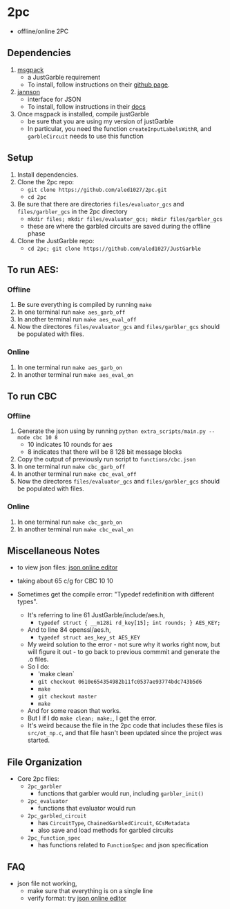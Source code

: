 # 2pc
- offline/online 2PC

## Dependencies
1. [msgpack](http://msgpack.org/index.html)
    - a JustGarble requirement
    - To install, follow instructions on their [github page](https://github.com/msgpack/msgpack-c).
1. [jannson](http://www.digip.org/jansson/)
    - interface for JSON
    - To install, follow instructions in their [docs](https://jansson.readthedocs.org/en/2.7/gettingstarted.html)
1. Once msgpack is installed, compile justGarble
    - be sure that you are using my version of justGarble
    - In particular, you need the function `createInputLabelsWithR`, and `garbleCircuit` needs to use this function

## Setup
1. Install dependencies.
1. Clone the 2pc repo: 
    - `git clone https://github.com/aled1027/2pc.git`
    - `cd 2pc`
1. Be sure that there are directories `files/evaluator_gcs` and `files/garbler_gcs` in the 2pc directory
    - `mkdir files; mkdir files/evaluator_gcs; mkdir files/garbler_gcs`
    - these are where the garbled circuits are saved during the offline phase
1. Clone the JustGarble repo:
    - `cd 2pc; git clone https://github.com/aled1027/JustGarble`

## To run AES:
### Offline
1. Be sure everything is compiled by running `make`
1. In one terminal run `make aes_garb_off`
1. In another terminal run `make aes_eval_off`
1. Now the directores `files/evaluator_gcs` and `files/garbler_gcs` should be populated with files.

### Online
1. In one terminal run `make aes_garb_on`
1. In another terminal run `make aes_eval_on`

## To run CBC
### Offline
1. Generate the json using by running `python extra_scripts/main.py --mode cbc 10 8`
    - 10 indicates 10 rounds for aes
    - 8 indicates that there will be 8 128 bit message blocks
1. Copy the output of previously run script to `functions/cbc.json`
1. In one terminal run `make cbc_garb_off`
1. In another terminal run `make cbc_eval_off`
1. Now the directores `files/evaluator_gcs` and `files/garbler_gcs` should be populated with files.

### Online
1. In one terminal run `make cbc_garb_on`
1. In another terminal run `make cbc_eval_on`

## Miscellaneous Notes
- to view json files: [json online editor](http://www.jsoneditoronline.org/)
- taking about 65 c/g for CBC 10 10 

- Sometimes get the compile error: "Typedef redefinition with different types".
    - It's referring to line 61 JustGarble/include/aes.h, 
        - `typedef struct { __m128i rd_key[15]; int rounds; } AES_KEY;`
    - And to line 84 openssl/aes.h,
        - `typedef struct aes_key_st AES_KEY`
    - My weird solution to the error - not sure why it works right now, but will figure it out - to go back to previous commmit and generate the .o files.
    - So I do:
        - 'make clean`
        - `git checkout 0610e654354982b11fc0537ae93774bdc743b5d6`
        - `make`
        - `git checkout master`
        - `make`
    - And for some reason that works.
    - But I if I do `make clean; make;`, I get the error.
    - It's weird because the file in the 2pc code that includes these files is `src/ot_np.c`, and that file hasn't been updated since the project was started.

## File Organization
- Core 2pc files:
    - `2pc_garbler`
        - functions that garbler would run, including `garbler_init()`
    - `2pc_evaluator`
        - functions that evaluator would run
    - `2pc_garbled_circuit`
        - has `CircuitType`, `ChainedGarbledCircuit`, `GCsMetadata`
        - also save and load methods for garbled circuits
    - `2pc_function_spec`
        - has functions related to `FunctionSpec` and json specification

## FAQ
- json file not working,
    - make sure that everything is on a single line
    - verify format: try [json online editor](http://www.jsoneditoronline.org/)
